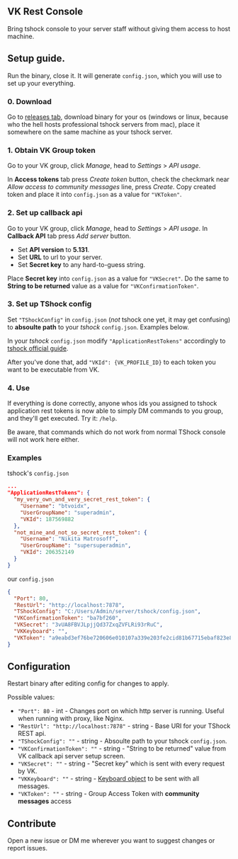 ## VK Rest Console
Bring tshock console to your server staff without giving them access to host machine.

## Setup guide.
Run the binary, close it. It will generate `config.json`, which you will use to set up your everything.

### 0. Download
Go to [releases tab](https://github.com/btvoidx/vk-rest-console/releases), download binary for your os (windows or linux, because who the hell hosts professional tshock servers from mac), place it somewhere on the same machine as your tshock server.

### 1. Obtain VK Group token
Go to your VK group, click *Manage*, head to *Settings* > *API usage*.

In **Access tokens** tab press *Create token* button, check the checkmark near *Allow access to community messages* line, press *Create*. Copy created token and place it into `config.json` as a value for `"VKToken"`.

### 2. Set up callback api
Go to your VK group, click *Manage*, head to *Settings* > *API usage*.
In **Callback API** tab press *Add server* button.
- Set **API version** to **5.131**.
- Set **URL** to url to your server.
- Set **Secret key** to any hard-to-guess string.

Place **Secret key** into `config.json` as a value for `"VKSecret"`. Do the same to **String to be returned** value as a value for `"VKConfirmationToken"`.

### 3. Set up TShock config
Set `"TShockConfig"` in `config.json` (*not* tshock one yet, it may get confusing) to **absoulte path** to your *tshock* `config.json`. Examples below.

In your *tshock* `config.json` modify `"ApplicationRestTokens"` accordingly to [tshock official guide](https://tshock.readme.io/reference/rest-api-endpoints#setting-it-all-up).

After you've done that, add `"VKId": {VK_PROFILE_ID}` to each token you want to be executable from VK.

### 4. Use
If everything is done correctly, anyone whos ids you assigned to tshock application rest tokens is now able to simply DM commands to you group, and they'll get executed. Try it: `/help`.

Be aware, that commands which do not work from normal TShock console will not work here either.

### Examples
tshock's `config.json`
```json
...
"ApplicationRestTokens": {
  "my_very_own_and_very_secret_rest_token": {
    "Username": "btvoidx",
    "UserGroupName": "superadmin",
    "VKId": 187569882
  },
  "not_mine_and_not_so_secret_rest_token": {
    "Username": "Nikita Matrosoff",
    "UserGroupName": "supersuperadmin",
    "VKId": 206352149
  }
}
```

our `config.json`
```json
{
  "Port": 80,
  "RestUrl": "http://localhost:7878",
  "TShockConfig": "C:/Users/Admin/server/tshock/config.json",
  "VKConfirmationToken": "ba7bf260",
  "VKSecret": "3vUA8FBVJLpjjQd37ZxqZVFLRi93rRuC",
  "VKKeyboard": "",
  "VKToken": "a9eabd3ef76be720606e010107a339e203fe2cid81b67715ebaf823e8e52380f634516850cf0ab8344bb1"
}
```

## Configuration
Restart binary after editing config for changes to apply.

Possible values:
- `"Port": 80` - int - Changes port on which http server is running. Useful when running with proxy, like Nginx.
- `"RestUrl": "http://localhost:7878"` - string - Base URI for your TShock REST api.
- `"TShockConfig": ""` - string - Absoulte path to your tshock `config.json`.
- `"VKConfirmationToken": ""` - string - "String to be returned" value from VK callback api server setup screen.
- `"VKSecret": ""` - string - "Secret key" which is sent with every request by VK.
- `"VKKeyboard": ""` - string - [Keyboard object](https://vk.com/dev/bots_docs_3) to be sent with all messages.
- `"VKToken": ""` - string - Group Access Token with **community messages** access

## Contribute
Open a new issue or DM me wherever you want to suggest changes or report issues.

